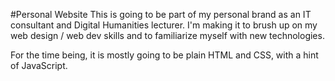 #Personal Website
This is going to be part of my personal brand as an IT consultant and Digital Humanities lecturer. I'm making it to brush up on my web design / web dev skills and to familiarize myself with new technologies.

For the time being, it is mostly going to be plain HTML and CSS, with a hint of JavaScript.